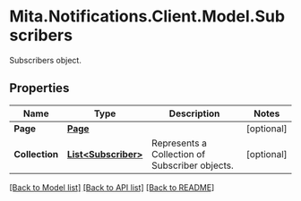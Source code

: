 # Mita.Notifications.Client.Model.Subscribers
Subscribers object.

## Properties

Name | Type | Description | Notes
------------ | ------------- | ------------- | -------------
**Page** | [**Page**](Page.md) |  | [optional] 
**Collection** | [**List&lt;Subscriber&gt;**](Subscriber.md) | Represents a Collection of Subscriber objects. | [optional] 

[[Back to Model list]](../README.md#documentation-for-models) [[Back to API list]](../README.md#documentation-for-api-endpoints) [[Back to README]](../README.md)

